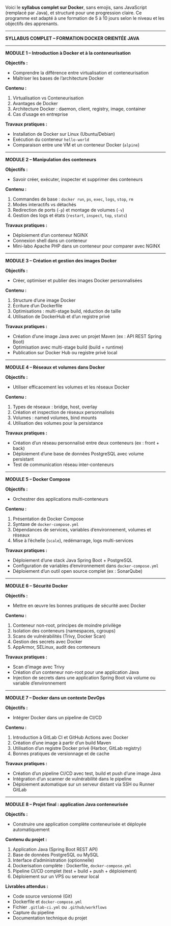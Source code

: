 Voici le **syllabus complet sur Docker**, sans emojis, sans JavaScript (remplacé par Java), et structuré pour une progression claire. Ce programme est adapté à une formation de 5 à 10 jours selon le niveau et les objectifs des apprenants.

---

**SYLLABUS COMPLET – FORMATION DOCKER ORIENTÉE JAVA**

---

**MODULE 1 – Introduction à Docker et à la conteneurisation**

**Objectifs :**

* Comprendre la différence entre virtualisation et conteneurisation
* Maîtriser les bases de l’architecture Docker

**Contenu :**

1. Virtualisation vs Conteneurisation
2. Avantages de Docker
3. Architecture Docker : daemon, client, registry, image, container
4. Cas d’usage en entreprise

**Travaux pratiques :**

* Installation de Docker sur Linux (Ubuntu/Debian)
* Exécution du conteneur `hello-world`
* Comparaison entre une VM et un conteneur Docker (`alpine`)

---

**MODULE 2 – Manipulation des conteneurs**

**Objectifs :**

* Savoir créer, exécuter, inspecter et supprimer des conteneurs

**Contenu :**

1. Commandes de base : `docker run`, `ps`, `exec`, `logs`, `stop`, `rm`
2. Modes interactifs vs détachés
3. Redirection de ports (`-p`) et montage de volumes (`-v`)
4. Gestion des logs et états (`restart`, `inspect`, `top`, `stats`)

**Travaux pratiques :**

* Déploiement d’un conteneur NGINX
* Connexion shell dans un conteneur
* Mini-labo Apache PHP dans un conteneur pour comparer avec NGINX

---

**MODULE 3 – Création et gestion des images Docker**

**Objectifs :**

* Créer, optimiser et publier des images Docker personnalisées

**Contenu :**

1. Structure d’une image Docker
2. Écriture d’un Dockerfile
3. Optimisations : multi-stage build, réduction de taille
4. Utilisation de DockerHub et d’un registre privé

**Travaux pratiques :**

* Création d’une image Java avec un projet Maven (ex : API REST Spring Boot)
* Optimisation avec multi-stage build (build + runtime)
* Publication sur Docker Hub ou registre privé local

---

**MODULE 4 – Réseaux et volumes dans Docker**

**Objectifs :**

* Utiliser efficacement les volumes et les réseaux Docker

**Contenu :**

1. Types de réseaux : bridge, host, overlay
2. Création et inspection de réseaux personnalisés
3. Volumes : named volumes, bind mounts
4. Utilisation des volumes pour la persistance

**Travaux pratiques :**

* Création d’un réseau personnalisé entre deux conteneurs (ex : front + back)
* Déploiement d’une base de données PostgreSQL avec volume persistant
* Test de communication réseau inter-conteneurs

---

**MODULE 5 – Docker Compose**

**Objectifs :**

* Orchestrer des applications multi-conteneurs

**Contenu :**

1. Présentation de Docker Compose
2. Syntaxe de `docker-compose.yml`
3. Dépendances de services, variables d’environnement, volumes et réseaux
4. Mise à l’échelle (`scale`), redémarrage, logs multi-services

**Travaux pratiques :**

* Déploiement d’une stack Java Spring Boot + PostgreSQL
* Configuration de variables d’environnement dans `docker-compose.yml`
* Déploiement d’un outil open source complet (ex : SonarQube)

---

**MODULE 6 – Sécurité Docker**

**Objectifs :**

* Mettre en œuvre les bonnes pratiques de sécurité avec Docker

**Contenu :**

1. Conteneur non-root, principes de moindre privilège
2. Isolation des conteneurs (namespaces, cgroups)
3. Scans de vulnérabilités (Trivy, Docker Scan)
4. Gestion des secrets avec Docker
5. AppArmor, SELinux, audit des conteneurs

**Travaux pratiques :**

* Scan d’image avec Trivy
* Création d’un conteneur non-root pour une application Java
* Injection de secrets dans une application Spring Boot via volume ou variable d’environnement

---

**MODULE 7 – Docker dans un contexte DevOps**

**Objectifs :**

* Intégrer Docker dans un pipeline de CI/CD

**Contenu :**

1. Introduction à GitLab CI et GitHub Actions avec Docker
2. Création d’une image à partir d’un build Maven
3. Utilisation d’un registre Docker privé (Harbor, GitLab registry)
4. Bonnes pratiques de versionnage et de cache

**Travaux pratiques :**

* Création d’un pipeline CI/CD avec test, build et push d’une image Java
* Intégration d’un scanner de vulnérabilité dans le pipeline
* Déploiement automatique sur un serveur distant via SSH ou Runner GitLab

---

**MODULE 8 – Projet final : application Java conteneurisée**

**Objectifs :**

* Construire une application complète conteneurisée et déployée automatiquement

**Contenu du projet :**

1. Application Java (Spring Boot REST API)
2. Base de données PostgreSQL ou MySQL
3. Interface d’administration (optionnelle)
4. Dockerisation complète : Dockerfile, `docker-compose.yml`
5. Pipeline CI/CD complet (test + build + push + déploiement)
6. Déploiement sur un VPS ou serveur local

**Livrables attendus :**

* Code source versionné (Git)
* Dockerfile et `docker-compose.yml`
* Fichier `.gitlab-ci.yml` ou `.github/workflows`
* Capture du pipeline
* Documentation technique du projet



